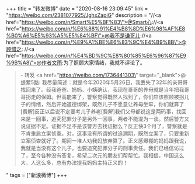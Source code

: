 +++
title = "转发微博"
date = "2020-08-16 23:09:45"
link = "https://weibo.com/2381077925/JghxZapiG"
description = "//<a href=\"https://weibo.com/n/Smart%E5%BF%83\">@Smart心</a>://<a href=\"https://weibo.com/n/%E6%88%91%E4%B8%8D%E6%98%AF%E8%B0%A6%E5%93%A5%E5%84%BF\">@我不是谦哥儿</a>://<a href=\"https://weibo.com/n/%E9%A1%BE%E6%83%9C%E4%B9%8B\">@顾惜之</a>: //<a href=\"https://weibo.com/n/%E4%BD%9C%E8%80%85%E6%96%87%E9%9B%A8\">@作者文雨</a>:为了照顾大家情绪，我就不评论了。<br><blockquote> - 转发 <a href=\"https://weibo.com/1736441303\" target=\"_blank\">@缇萦5路</a>: 我尽量简述：就是今年2020年5月26日，我丢失了32年的亲哥哥找回来了。经我爸爸、妈妈、小姨确认，我现在哥哥的养母就是当年把我哥哥拐走的保姆。但高能来了，警察觉得既然人找到了，你们应该照顾被拐儿子的情绪，然后开始道德绑架，既然儿子不愿意让养母坐牢，你们就算了[费解]反正以后说不定要考儿子养老[费解]我们父母都说这是两码事，找回来是一回事，追究犯罪分子是另外一回事，两者不能混为一谈。然后警方又说证据不足。证据不足不是该警方去找证据么？反正快3个月了，警察就是不肯重启立案侦查。对，这事没有所谓的过追溯期，既然立案了，只要重新立案侦查就好了。期间一堆人劝我妈放弃算了。正义感爆棚的妈妈跟我说，我就是当没有这个儿子，也要追究犯罪分子的刑事责任。我们已经信访过了，至今各种没有答复，希望二次元的朋友们帮帮忙。我相信，中国这么大，人这么多，总有办法提我妈妈主持正义的！</blockquote>"
tags = ["新浪微博"]
+++
